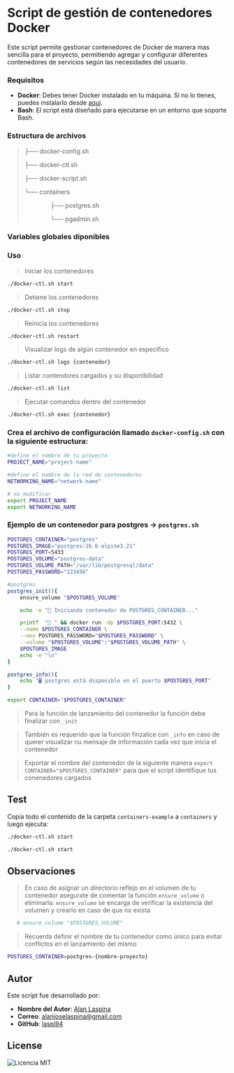 # Script de gestión de contenedores Docker

Este script permite gestionar contenedores de Docker de manera mas sencilla para el proyecto, permitiendo agregar y configurar diferentes contenedores de servicios según las necesidades del usuario.

### Requisitos

- **Docker**: Debes tener Docker instalado en tu máquina. Si no lo tienes, puedes instalarlo desde [aquí](https://docs.docker.com/desktop/setup/install/linux/).
- **Bash**: El script está diseñado para ejecutarse en un entorno que soporte Bash.

### Estructura de archivos

> ├── docker-config.sh
> 
> ├── docker-ctl.sh
> 
> ├── docker-script.sh
> 
> └── containers
> 
> &nbsp;&nbsp;&nbsp;&nbsp;&nbsp;&nbsp;&nbsp;&nbsp;&nbsp;&nbsp;&nbsp;&nbsp;&nbsp;&nbsp;&nbsp;├── postgres.sh
> 
> &nbsp;&nbsp;&nbsp;&nbsp;&nbsp;&nbsp;&nbsp;&nbsp;&nbsp;&nbsp;&nbsp;&nbsp;&nbsp;&nbsp;&nbsp;└── pgadmin.sh

### Variables globales diponibles

> 

### Uso

> Iniciar los contenedores
```bash
./docker-ctl.sh start
```

> Detiene los contenedores
```bash
./docker-ctl.sh stop
```

> Reinicia los contenedores
```bash
./docker-ctl.sh restart
```

> Visualizar logs de algún contenedor en específico
```bash
./docker-ctl.sh logs {contenedor}
```

> Listar contendores cargados y su disponibilidad
```bash
./docker-ctl.sh list
```

> Ejecutar comandos dentro del contenedor
```bash
./docker-ctl.sh exec {contenedor}
```

### Crea el archivo de configuración llamado `docker-config.sh` con la siguiente estructura:

```bash
#define el nombre de tu proyecto
PROJECT_NAME="project-name"

#define el nombre de la red de contenedores
NETWORKING_NAME="network-name"

# no modificar
export PROJECT_NAME
export NETWORKING_NAME
```

### Ejemplo de un contenedor para postgres -> `postgres.sh`

```bash
POSTGRES_CONTAINER="postgres"
POSTGRES_IMAGE="postgres:16.6-alpine3.21"
POSTGRES_PORT=5433
POSTGRES_VOLUME="postgres-data"
POSTGRES_VOLUME_PATH="/var/lib/postgresql/data"
POSTGRES_PASSWORD="123456"

#postgres
postgres_init(){
    ensure_volume "$POSTGRES_VOLUME"

    echo -e "🚀 Iniciando contenedor de POSTGRES_CONTAINER..."

    printf  "📝 " && docker run -dp $POSTGRES_PORT:5432 \
    --name $POSTGRES_CONTAINER \
    --env POSTGRES_PASSWORD="$POSTGRES_PASSWORD" \
    --volume "$POSTGRES_VOLUME":"$POSTGRES_VOLUME_PATH" \
    $POSTGRES_IMAGE
    echo -e "\n"
}

postgres_info(){
    echo "🖥️ postgres está disponible en el puerto $POSTGRES_PORT"
}

export CONTAINER="$POSTGRES_CONTAINER"

```
> Para la función de lanzamiento del contenedor la función debe finalizar con `_init`

> También es requerido que la función finzalice con `_info` en caso de querer visualizar nu mensaje de información cada vez que inicia el contenedor

> Exportar el nombre del contenedor de la siguiente manera `export CONTAINER="$POSTGRES_CONTAINER"` para que el script identifique tus conenedores cargados

## Test
Copia todo el contenido de la carpeta `containers-example` a `containers` y luego ejecuta:

```bash
./docker-ctl.sh start
```

```bash
./docker-ctl.sh start
```


## Observaciones
>  En caso de asignar un directorio reflejo en el volumen de tu contenedor asegurate de comentar la función `ensure_volume` o eliminarla:
> `ensure_volume` se encarga de verificar la existencia del volumen y crearlo en caso de que no exista

```bash
   # ensure_volume "$POSTGRES_VOLUME"
```

> Recuerda definir el nombre de tu contenedor como único para evitar conflictos en el lanzamiento del mismo

```bash
POSTGRES_CONTAINER=postgres-{nombre-proyecto}
```

## Autor

Este script fue desarrollado por:

- **Nombre del Autor**: [Alan Laspina](https://github.com/laspi94)
- **Correo**: [alanjoselaspina@gmail.com](mailto:alanjoselaspina@gmail.com)
- **GitHub**: [laspi94](https://github.com/laspi94)

## License

![Licencia MIT](https://img.shields.io/badge/License-MIT-green.svg)
